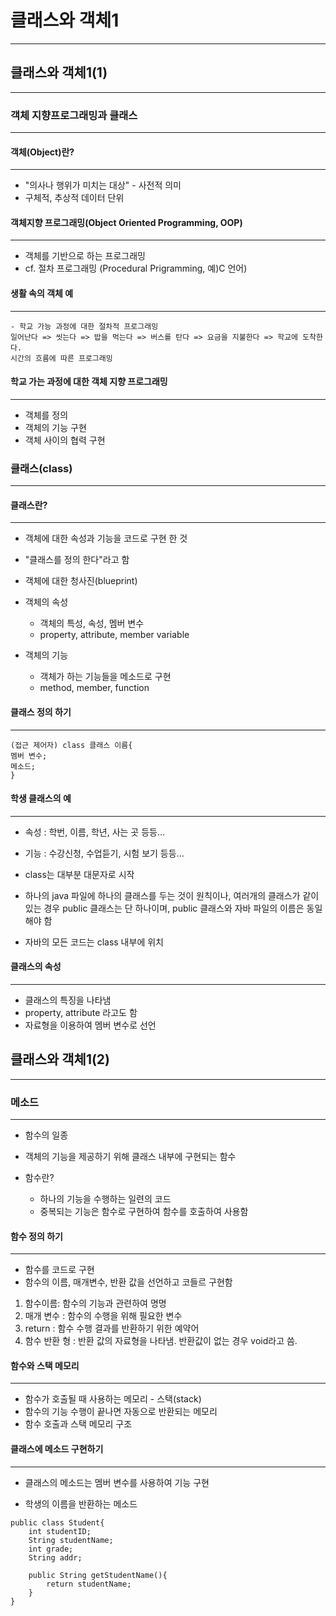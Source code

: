 # 클래스와 객체1

---

## 클래스와 객체1(1)

---

### 객체 지향프로그래밍과 클래스

---

#### 객체(Object)란?

---

- "의사나 행위가 미치는 대상" - 사전적 의미
- 구체적, 추상적 데이터 단위

#### 객체지향 프로그래밍(Object Oriented Programming, OOP)

---

- 객체를 기반으로 하는 프로그래밍
- cf. 절차 프로그래밍 (Procedural Prigramming, 예)C 언어)

#### 생활 속의 객체 예

---

```
- 학교 가능 과정에 대한 절차적 프로그래밍
일어난다 => 씻는다 => 밥을 먹는다 => 버스를 탄다 => 요금을 지불한다 => 학교에 도착한다.
시간의 흐름에 따른 프로그래밍
```

#### 학교 가는 과정에 대한 객체 지향 프로그래밍

---

- 객체를 정의
- 객체의 기능 구현
- 객체 사이의 협력 구현

### 클래스(class)

---

#### 클래스란?

---

- 객체에 대한 속성과 기능을 코드로 구현 한 것
- "클래스를 정의 한다"라고 함
- 객체에 대한 청사진(blueprint)

- 객체의 속성

  - 객체의 특성, 속성, 멤버 변수
  - property, attribute, member variable

- 객체의 기능

  - 객체가 하는 기능들을 메소드로 구현
  - method, member, function

#### 클래스 정의 하기

---

```
(접근 제어자) class 클래스 이름{
멤버 변수;
메소드;
}
```

#### 학생 클래스의 예

---

- 속성 : 학번, 이름, 학년, 사는 곳 등등...
- 기능 : 수강신청, 수업듣기, 시험 보기 등등...

- class는 대부분 대문자로 시작
- 하나의 java 파일에 하나의 클래스를 두는 것이 원칙이나, 여러개의 클래스가 같이 있는 경우 public 클래스는 단 하나이며, public 클래스와 자바 파일의 이름은 동일해야 함
- 자바의 모든 코드는 class 내부에 위치

#### 클래스의 속성

---

- 클래스의 특징을 나타냄
- property, attribute 라고도 함
- 자료형을 이용하여 멤버 변수로 선언

## 클래스와 객체1(2)

---

### 메소드

---

- 함수의 일종
- 객체의 기능을 제공하기 위해 클래스 내부에 구현되는 함수

- 함수란?
  - 하나의 기능을 수행하는 일련의 코드
  - 중복되는 기능은 함수로 구현하여 함수를 호출하여 사용함

#### 함수 정의 하기

---

- 함수를 코드로 구현
- 함수의 이름, 매개변수, 반환 값을 선언하고 코들르 구현함

1. 함수이름: 함수의 기능과 관련하여 명명
2. 매개 변수 : 함수의 수행을 위해 필요한 변수
3. return : 함수 수행 결과를 반환하기 위한 예약어
4. 함수 반환 형 : 반환 값의 자료형을 나타냄. 반환값이 없는 경우 void라고 씀.

#### 함수와 스택 메모리

---

- 함수가 호출될 때 사용하는 메모리 - 스택(stack)
- 함수의 기능 수행이 끝나면 자동으로 반환되는 메모리
- 함수 호출과 스택 메모리 구조

#### 클래스에 메소드 구현하기

---

- 클래스의 메소드는 멤버 변수를 사용하여 기능 구현

- 학생의 이름을 반환하는 메소드

```
public class Student{
    int studentID;
    String studentName;
    int grade;
    String addr;

    public String getStudentName(){
        return studentName;
    }
}
```
